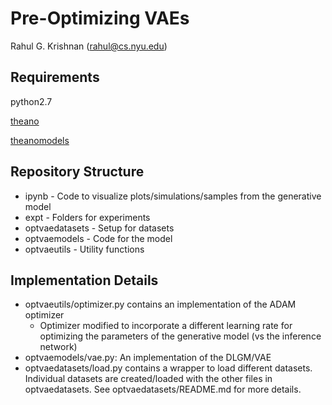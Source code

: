 # Pre-Optimizing VAEs

Rahul G. Krishnan (rahul@cs.nyu.edu)

Requirements
------------

python2.7

[theano](http://deeplearning.net/software/theano/)

[theanomodels](https://github.com/clinicalml/theanomodels)


Repository Structure
--------------------

* ipynb - Code to visualize plots/simulations/samples from the generative model
* expt  - Folders for experiments
* optvaedatasets - Setup for datasets 
* optvaemodels   - Code for the model 
* optvaeutils    - Utility functions 

Implementation Details
----------------------

* optvaeutils/optimizer.py contains an implementation of the ADAM optimizer
  - Optimizer modified to incorporate a different learning rate for optimizing the parameters of the generative model (vs the inference network)
* optvaemodels/vae.py: An implementation of the DLGM/VAE
* optvaedatasets/load.py contains a wrapper to load different datasets. Individual datasets are created/loaded with the other files in optvaedatasets. See optvaedatasets/README.md for more details. 

